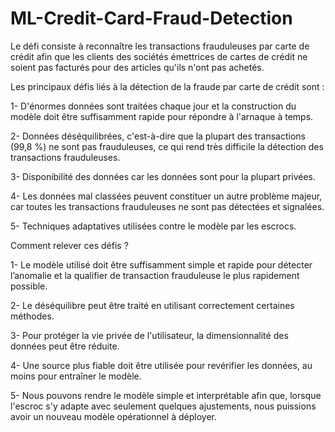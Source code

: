 # ML-Credit-Card-Fraud-Detection


Le défi consiste à reconnaître les transactions frauduleuses par carte de crédit afin que les clients des sociétés émettrices de cartes de crédit ne soient pas facturés pour des articles qu'ils n'ont pas achetés.

Les principaux défis liés à la détection de la fraude par carte de crédit sont :

1- D'énormes données sont traitées chaque jour et la construction du modèle doit être suffisamment rapide pour répondre à l'arnaque à temps.

2- Données déséquilibrées, c'est-à-dire que la plupart des transactions (99,8 %) ne sont pas frauduleuses, ce qui rend très difficile la détection des transactions frauduleuses.

3- Disponibilité des données car les données sont pour la plupart privées.

4- Les données mal classées peuvent constituer un autre problème majeur, car toutes les transactions frauduleuses ne sont pas détectées et signalées.

5- Techniques adaptatives utilisées contre le modèle par les escrocs.

Comment relever ces défis ?

1- Le modèle utilisé doit être suffisamment simple et rapide pour détecter l’anomalie et la qualifier de transaction frauduleuse le plus rapidement possible.

2- Le déséquilibre peut être traité en utilisant correctement certaines méthodes.

3- Pour protéger la vie privée de l'utilisateur, la dimensionnalité des données peut être réduite.

4- Une source plus fiable doit être utilisée pour revérifier les données, au moins pour entraîner le modèle.

5- Nous pouvons rendre le modèle simple et interprétable afin que, lorsque l'escroc s'y adapte avec seulement quelques ajustements, nous puissions avoir un nouveau modèle opérationnel à déployer.
